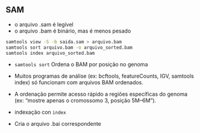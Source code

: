 ## SAM


-  o arquivo .sam é legível
-  o arquivo .bam é binário, mas é menos pesado
  
``` bash
samtools view -S -b saida.sam > arquivo.bam
samtools sort arquivo.bam -o arquivo_sorted.bam
samtools index arquivo_sorted.bam
```

- `samtools sort` Ordena o BAM por posição no genoma
- Muitos programas de análise (ex: bcftools, featureCounts, IGV, samtools index) só funcionam com arquivos BAM ordenados.
- A ordenação permite acesso rápido a regiões específicas do genoma (ex: “mostre apenas o cromossomo 3, posição 5M–6M”).

- indexação con `index`
- Cria o arquivo .bai correspondente
